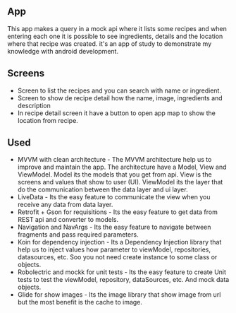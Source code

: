 ## App
This app makes a query in a mock api where it lists some recipes and when entering each one it is possible to see ingredients, 
details and the location where that recipe was created. it's an app of study to demonstrate my knowledge with android development.

## Screens
- Screen to list the recipes and you can search with name or ingredient.
- Screen to show de recipe detail how the name, image, ingredients and description
- In recipe detail screen it have a button to open app map to show the location from recipe.

## Used
- MVVM with clean architecture - The MVVM architecture help us to improve and maintain the app. The architecture have a Model, View and ViewModel. Model its the models that you get from api. View
is the screens and values that show to user (UI). ViewModel its the layer that do the communication between the data layer and ui layer.
- LiveData - Its the easy feature to communicate the view when you receive any data from data layer.
- Retrofit + Gson for requisitions - Its the easy feature to get data from REST api and converter to models.
- Navigation and NavArgs - Its the easy feature to navigate between fragments and pass required parameters.
- Koin for dependency injection - Its a Dependency Injection library that help us to inject values how parameter to viewModel, repositories, datasources, etc. Soo you not need create instance to some class or objects.
- Robolectric and mockk for unit tests - Its the easy feature to create Unit tests to test the viewModel, repository, dataSources, etc. And mock data objects.
- Glide for show images - Its the image library that show image from url but the most benefit is the cache to image.